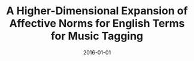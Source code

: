 ---
type: "paper_2016"
title: "A Higher-Dimensional Expansion of Affective Norms for English Terms for Music Tagging"
authors: Buccoli, M., Zanoni, M., Fazekas, G., Sarti A., Sandler, M.
date: 2016-01-01
published_in: "Proc. of the International Society for Music Information Retrieval Conference (ISMIR)"
download_link: "https://wp.nyu.edu/ismir2016/wp-content/uploads/sites/2294/2016/07/253_Paper.pdf"
---
